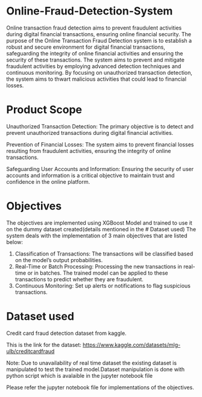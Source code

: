 # Online-Fraud-Detection-System
Online transaction fraud detection aims to prevent fraudulent activities during digital financial transactions, ensuring online financial security.
The purpose of the Online Transaction Fraud Detection system is to establish a robust and secure environment for digital financial transactions, safeguarding the integrity of online financial activities and ensuring the security of these transactions.
The system aims to prevent and mitigate fraudulent activities by employing advanced detection techniques and continuous monitoring. By focusing on unauthorized transaction detection, the system aims to thwart malicious activities that could lead to financial losses.

# Product Scope
Unauthorized Transaction Detection: The primary objective is to detect and prevent unauthorized transactions during digital financial activities. 

Prevention of Financial Losses: The system aims to prevent financial losses resulting from fraudulent activities, ensuring the integrity of online transactions.

Safeguarding User Accounts and Information: Ensuring the security of user accounts and information is a critical objective to maintain trust and confidence in the online platform.

# Objectives
The objectives are implemented using XGBoost Model and trained to use it on the dummy dataset created(details mentioned in the # Dataset used)
The system deals with the implementation of 3 main objectives that are listed below:
1. Classification of Transactions:  The transactions will be classified based on the model’s output probabilities.
2. Real-Time or Batch Processing:  Processing the new transactions in real-time or in batches. The trained model can be applied to these transactions to predict whether they are fraudulent.
3. Continuous Monitoring:  Set up alerts or notifications to flag suspicious transactions.

# Dataset used
Credit card fraud detection dataset from kaggle.

This is the link for the dataset: https://www.kaggle.com/datasets/mlg-ulb/creditcardfraud

Note: Due to unavailability of real time dataset the existing dataset is manipulated to test the trained model.Dataset manipulation is done with python script which is avalaible in the jupyter notebook file

Please refer the jupyter notebook file for implementations of the objectives.
